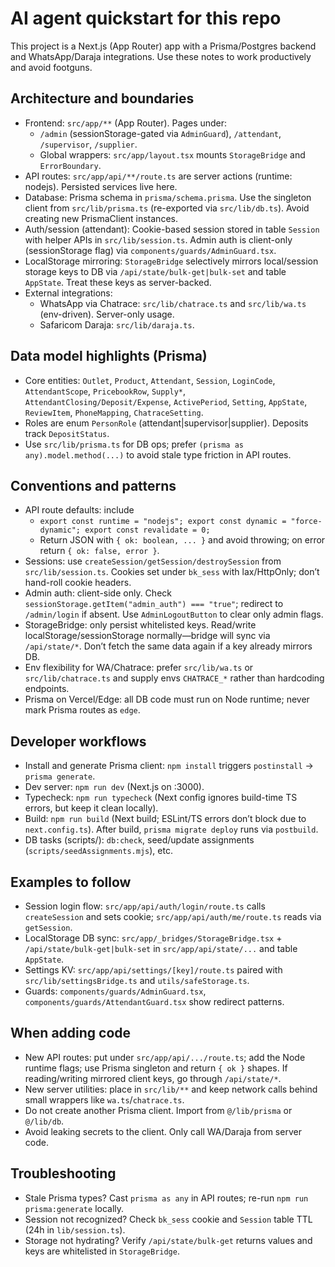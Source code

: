 # AI agent quickstart for this repo

This project is a Next.js (App Router) app with a Prisma/Postgres backend and WhatsApp/Daraja integrations. Use these notes to work productively and avoid footguns.

## Architecture and boundaries
- Frontend: `src/app/**` (App Router). Pages under:
  - `/admin` (sessionStorage-gated via `AdminGuard`), `/attendant`, `/supervisor`, `/supplier`.
  - Global wrappers: `src/app/layout.tsx` mounts `StorageBridge` and `ErrorBoundary`.
- API routes: `src/app/api/**/route.ts` are server actions (runtime: nodejs). Persisted services live here.
- Database: Prisma schema in `prisma/schema.prisma`. Use the singleton client from `src/lib/prisma.ts` (re-exported via `src/lib/db.ts`). Avoid creating new PrismaClient instances.
- Auth/session (attendant): Cookie-based session stored in table `Session` with helper APIs in `src/lib/session.ts`. Admin auth is client-only (sessionStorage flag) via `components/guards/AdminGuard.tsx`.
- LocalStorage mirroring: `StorageBridge` selectively mirrors local/session storage keys to DB via `/api/state/bulk-get|bulk-set` and table `AppState`. Treat these keys as server-backed.
- External integrations:
  - WhatsApp via Chatrace: `src/lib/chatrace.ts` and `src/lib/wa.ts` (env-driven). Server-only usage.
  - Safaricom Daraja: `src/lib/daraja.ts`.

## Data model highlights (Prisma)
- Core entities: `Outlet`, `Product`, `Attendant`, `Session`, `LoginCode`, `AttendantScope`, `PricebookRow`, `Supply*`, `AttendantClosing/Deposit/Expense`, `ActivePeriod`, `Setting`, `AppState`, `ReviewItem`, `PhoneMapping`, `ChatraceSetting`.
- Roles are enum `PersonRole` (attendant|supervisor|supplier). Deposits track `DepositStatus`.
- Use `src/lib/prisma.ts` for DB ops; prefer `(prisma as any).model.method(...)` to avoid stale type friction in API routes.

## Conventions and patterns
- API route defaults: include
  - `export const runtime = "nodejs"; export const dynamic = "force-dynamic"; export const revalidate = 0;`
  - Return JSON with `{ ok: boolean, ... }` and avoid throwing; on error return `{ ok: false, error }`.
- Sessions: use `createSession/getSession/destroySession` from `src/lib/session.ts`. Cookies set under `bk_sess` with lax/HttpOnly; don’t hand-roll cookie headers.
- Admin auth: client-side only. Check `sessionStorage.getItem("admin_auth") === "true"`; redirect to `/admin/login` if absent. Use `AdminLogoutButton` to clear only admin flags.
- StorageBridge: only persist whitelisted keys. Read/write localStorage/sessionStorage normally—bridge will sync via `/api/state/*`. Don’t fetch the same data again if a key already mirrors DB.
- Env flexibility for WA/Chatrace: prefer `src/lib/wa.ts` or `src/lib/chatrace.ts` and supply envs `CHATRACE_*` rather than hardcoding endpoints.
- Prisma on Vercel/Edge: all DB code must run on Node runtime; never mark Prisma routes as `edge`.

## Developer workflows
- Install and generate Prisma client: `npm install` triggers `postinstall` → `prisma generate`.
- Dev server: `npm run dev` (Next.js on :3000).
- Typecheck: `npm run typecheck` (Next config ignores build-time TS errors, but keep it clean locally).
- Build: `npm run build` (Next build; ESLint/TS errors don’t block due to `next.config.ts`). After build, `prisma migrate deploy` runs via `postbuild`.
- DB tasks (scripts/): `db:check`, seed/update assignments (`scripts/seedAssignments.mjs`), etc.

## Examples to follow
- Session login flow: `src/app/api/auth/login/route.ts` calls `createSession` and sets cookie; `src/app/api/auth/me/route.ts` reads via `getSession`.
- LocalStorage DB sync: `src/app/_bridges/StorageBridge.tsx` + `/api/state/bulk-get|bulk-set` in `src/app/api/state/...` and table `AppState`.
- Settings KV: `src/app/api/settings/[key]/route.ts` paired with `src/lib/settingsBridge.ts` and `utils/safeStorage.ts`.
- Guards: `components/guards/AdminGuard.tsx`, `components/guards/AttendantGuard.tsx` show redirect patterns.

## When adding code
- New API routes: put under `src/app/api/.../route.ts`; add the Node runtime flags; use Prisma singleton and return `{ ok }` shapes. If reading/writing mirrored client keys, go through `/api/state/*`.
- New server utilities: place in `src/lib/**` and keep network calls behind small wrappers like `wa.ts`/`chatrace.ts`.
- Do not create another Prisma client. Import from `@/lib/prisma` or `@/lib/db`.
- Avoid leaking secrets to the client. Only call WA/Daraja from server code.

## Troubleshooting
- Stale Prisma types? Cast `prisma as any` in API routes; re-run `npm run prisma:generate` locally.
- Session not recognized? Check `bk_sess` cookie and `Session` table TTL (24h in `lib/session.ts`).
- Storage not hydrating? Verify `/api/state/bulk-get` returns values and keys are whitelisted in `StorageBridge`.
